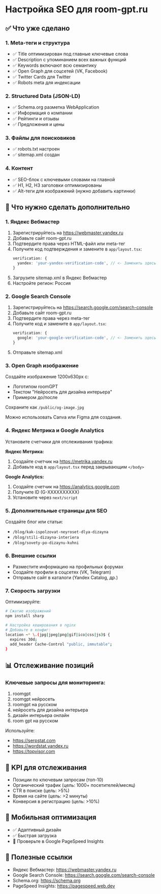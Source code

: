 # Настройка SEO для room-gpt.ru

## ✅ Что уже сделано

### 1. Meta-теги и структура
- ✅ Title оптимизирован под главные ключевые слова
- ✅ Description с упоминанием всех важных функций
- ✅ Keywords включают всю семантику
- ✅ Open Graph для соцсетей (VK, Facebook)
- ✅ Twitter Cards для Twitter
- ✅ Robots meta для индексации

### 2. Structured Data (JSON-LD)
- ✅ Schema.org разметка WebApplication
- ✅ Информация о компании
- ✅ Рейтинги и отзывы
- ✅ Предложения и цены

### 3. Файлы для поисковиков
- ✅ robots.txt настроен
- ✅ sitemap.xml создан

### 4. Контент
- ✅ SEO-блок с ключевыми словами на главной
- ✅ H1, H2, H3 заголовки оптимизированы
- ✅ Alt-теги для изображений (нужно добавить картинки)

## 🔧 Что нужно сделать дополнительно

### 1. Яндекс Вебмастер
1. Зарегистрируйтесь на https://webmaster.yandex.ru
2. Добавьте сайт room-gpt.ru
3. Подтвердите права через HTML-файл или meta-тег
4. Получите код подтверждения и замените в `app/layout.tsx`:
   ```typescript
   verification: {
     yandex: 'your-yandex-verification-code', // <- Заменить здесь
   }
   ```
5. Загрузите sitemap.xml в Яндекс Вебмастер
6. Настройте регион: Россия

### 2. Google Search Console
1. Зарегистрируйтесь на https://search.google.com/search-console
2. Добавьте сайт room-gpt.ru
3. Подтвердите права через meta-тег
4. Получите код и замените в `app/layout.tsx`:
   ```typescript
   verification: {
     google: 'your-google-verification-code', // <- Заменить здесь
   }
   ```
5. Отправьте sitemap.xml

### 3. Open Graph изображение
Создайте изображение 1200x630px с:
- Логотипом roomGPT
- Текстом "Нейросеть для дизайна интерьера"
- Примером до/после

Сохраните как `/public/og-image.jpg`

Можно использовать Canva или Figma для создания.

### 4. Яндекс Метрика и Google Analytics
Установите счетчики для отслеживания трафика:

**Яндекс Метрика:**
1. Создайте счетчик на https://metrika.yandex.ru
2. Добавьте код в `app/layout.tsx` перед закрывающим `</body>`

**Google Analytics:**
1. Создайте счетчик на https://analytics.google.com
2. Получите ID (G-XXXXXXXXXX)
3. Установите через `next/script`

### 5. Дополнительные страницы для SEO
Создайте блог или статьи:
- `/blog/kak-ispolzovat-neyroset-dlya-dizayna`
- `/blog/stili-dizayna-interiera`
- `/blog/sovety-po-dizaynu-kuhni`

### 6. Внешние ссылки
- Разместите информацию на профильных форумах
- Создайте профили в соцсетях (VK, Telegram)
- Отправьте сайт в каталоги (Yandex Catalog, др.)

### 7. Скорость загрузки
Оптимизируйте:
```bash
# Сжатие изображений
npm install sharp

# Настройка кеширования в nginx
# Добавьте в конфиг:
location ~* \.(jpg|jpeg|png|gif|ico|css|js)$ {
  expires 30d;
  add_header Cache-Control "public, immutable";
}
```

## 📊 Отслеживание позиций

### Ключевые запросы для мониторинга:
1. roomgpt
2. roomgpt нейросеть
3. roomgpt на русском
4. нейросеть для дизайна интерьера
5. дизайн интерьера онлайн
6. room gpt на русском

Используйте:
- https://serpstat.com
- https://wordstat.yandex.ru
- https://topvisor.com

## 🎯 KPI для отслеживания
- Позиции по ключевым запросам (топ-10)
- Органический трафик (цель: 1000+ посетителей/месяц)
- CTR в поиске (цель: >5%)
- Время на сайте (цель: >2 минуты)
- Конверсия в регистрацию (цель: >10%)

## 📱 Мобильная оптимизация
- ✅ Адаптивный дизайн
- ✅ Быстрая загрузка
- 🔧 Проверьте в Google PageSpeed Insights

## 🔗 Полезные ссылки
- Яндекс Вебмастер: https://webmaster.yandex.ru
- Google Search Console: https://search.google.com/search-console
- Schema.org: https://schema.org
- PageSpeed Insights: https://pagespeed.web.dev

